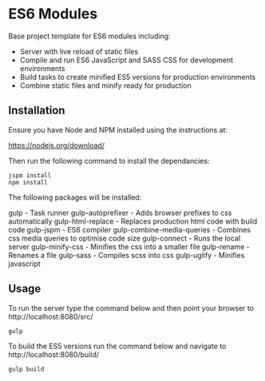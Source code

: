 # ES6 Modules

Base project template for ES6 modules including:

* Server with live reload of static files
* Compile and run ES6 JavaScript and SASS CSS for development environments
* Build tasks to create minified ES5 versions for production environments
* Combine static files and minify ready for production

## Installation

Ensure you have Node and NPM installed using the instructions at:

https://nodejs.org/download/

Then run the following command to install the dependancies:

    jspm install
    npm install
    
The following packages will be installed:

gulp - Task runner
gulp-autoprefixer - Adds browser prefixes to css automatically
gulp-html-replace - Replaces production html code with build code
gulp-jspm - ES6 compiler
gulp-combine-media-queries - Combines css media queries to optimise code size
gulp-connect - Runs the local server
gulp-minify-css - Minifies the css into a smaller file
gulp-rename - Renames a file
gulp-sass - Compiles scss into css
gulp-uglify - Minifies javascript

## Usage

To run the server type the command below and then point your browser to http://localhost:8080/src/

    gulp
    
To build the ES5 versions run the command below and navigate to http://localhost:8080/build/

    gulp build